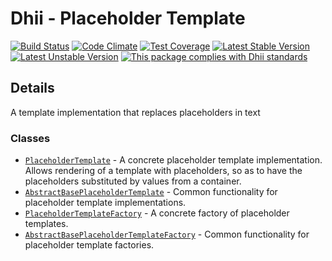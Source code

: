 # Dhii - Placeholder Template

[![Build Status](https://travis-ci.com/Dhii/placeholder-template.svg?branch=develop)](https://travis-ci.com/Dhii/placeholder-template)
[![Code Climate](https://codeclimate.com/github/Dhii/placeholder-template/badges/gpa.svg)](https://codeclimate.com/github/Dhii/placeholder-template)
[![Test Coverage](https://codeclimate.com/github/Dhii/placeholder-template/badges/coverage.svg)](https://codeclimate.com/github/Dhii/placeholder-template/coverage)
[![Latest Stable Version](https://poser.pugx.org/dhii/placeholder-template/version)](https://packagist.org/packages/dhii/placeholder-template)
[![Latest Unstable Version](https://poser.pugx.org/dhii/placeholder-template/v/unstable)](https://packagist.org/packages/dhii/placeholder-template)
[![This package complies with Dhii standards](https://img.shields.io/badge/Dhii-Compliant-green.svg?style=flat-square)][Dhii]

## Details
A template implementation that replaces placeholders in text

### Classes
- [`PlaceholderTemplate`] - A concrete placeholder template implementation. Allows rendering of a template with
placeholders, so as to have the placeholders substituted by values from a container.
- [`AbstractBasePlaceholderTemplate`] - Common functionality for placeholder template implementations.
- [`PlaceholderTemplateFactory`] - A concrete factory of placeholder templates.
- [`AbstractBasePlaceholderTemplateFactory`] - Common functionality for placeholder template factories.


[Dhii]: https://github.com/Dhii/dhii

[`PlaceholderTemplate`]:                                    src/PlaceholderTemplate.php
[`AbstractBasePlaceholderTemplate`]:                        src/AbstractBasePlaceholderTemplate.php
[`PlaceholderTemplateFactory`]:                             src/PlaceholderTemplateFactory.php
[`AbstractBasePlaceholderTemplateFactory`]:                 src/AbstractBasePlaceholderTemplateFactory.php

